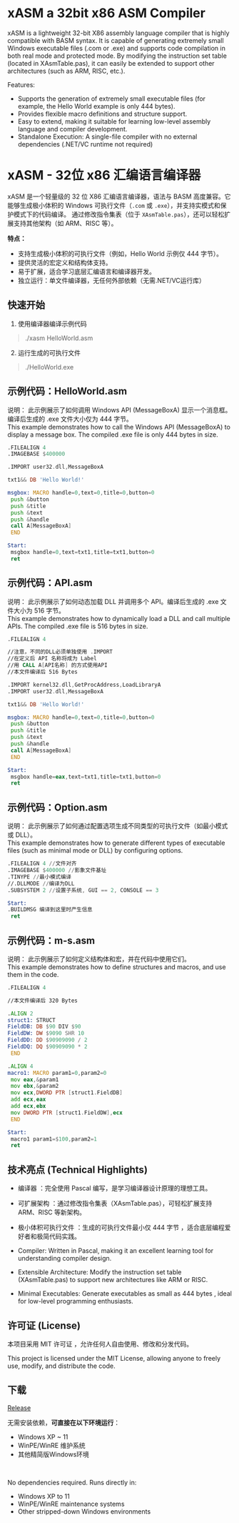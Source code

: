 # xASM a 32bit x86 ASM Compiler

xASM is a lightweight 32-bit X86 assembly language compiler that is highly compatible with BASM syntax. It is capable of generating extremely small Windows executable files (.com or .exe) and supports code compilation in both real mode and protected mode. By modifying the instruction set table (located in XAsmTable.pas), it can easily be extended to support other architectures (such as ARM, RISC, etc.).

Features:
- Supports the generation of extremely small executable files (for example, the Hello World example is only 444 bytes).
- Provides flexible macro definitions and structure support.
- Easy to extend, making it suitable for learning low-level assembly language and compiler development.
- Standalone Execution: A single-file compiler with no external dependencies (.NET/VC runtime not required)

# xASM - 32位 x86 汇编语言编译器

xASM 是一个轻量级的 32 位 X86 汇编语言编译器，语法与 BASM 高度兼容。它能够生成极小体积的 Windows 可执行文件（`.com` 或 `.exe`），并支持实模式和保护模式下的代码编译。
通过修改指令集表（位于 `XAsmTable.pas`），还可以轻松扩展支持其他架构（如 ARM、RISC 等）。

**特点：**
- 支持生成极小体积的可执行文件（例如，Hello World 示例仅 444 字节）。
- 提供灵活的宏定义和结构体支持。
- 易于扩展，适合学习底层汇编语言和编译器开发。
- 独立运行：单文件编译器，无任何外部依赖（无需.NET/VC运行库）

## 快速开始
1. 使用编译器编译示例代码
>./xasm HelloWorld.asm<br>

2. 运行生成的可执行文件
>./HelloWorld.exe<br>

## 示例代码：HelloWorld.asm
说明：
此示例展示了如何调用 Windows API (MessageBoxA) 显示一个消息框。编译后生成的 .exe 文件大小仅为 444 字节。<br>
This example demonstrates how to call the Windows API (MessageBoxA) to display a message box. The compiled .exe file is only 444 bytes in size.
```asm
.FILEALIGN 4
.IMAGEBASE $400000

.IMPORT user32.dll,MessageBoxA

txt1&& DB 'Hello World!'

msgbox: MACRO handle=0,text=0,title=0,button=0
 push &button
 push &title
 push &text
 push &handle
 call A[MessageBoxA]
 END

Start:
 msgbox handle=0,text=txt1,title=txt1,button=0
 ret
```

## 示例代码：API.asm
说明：
此示例展示了如何动态加载 DLL 并调用多个 API。编译后生成的 .exe 文件大小为 516 字节。<br>
This example demonstrates how to dynamically load a DLL and call multiple APIs. The compiled .exe file is 516 bytes in size.
```asm
.FILEALIGN 4

//注意，不同的DLL必须单独使用 .IMPORT
//在定义后 API 名称将成为 Label
//用 CALL A[API名称] 的方式使用API
//本文件编译后 516 Bytes

.IMPORT kernel32.dll,GetProcAddress,LoadLibraryA
.IMPORT user32.dll,MessageBoxA

txt1&& DB 'Hello World!'

msgbox: MACRO handle=0,text=0,title=0,button=0
 push &button
 push &title
 push &text
 push &handle
 call A[MessageBoxA]
 END

Start:
 msgbox handle=eax,text=txt1,title=txt1,button=0
 ret
 ```

## 示例代码：Option.asm
说明：
此示例展示了如何通过配置选项生成不同类型的可执行文件（如最小模式或 DLL）。<br>
This example demonstrates how to generate different types of executable files (such as minimal mode or DLL) by configuring options.
```asm
.FILEALIGN 4 //文件对齐
.IMAGEBASE $400000 //影象文件基址
.TINYPE //最小模式编译
//.DLLMODE //编译为DLL
.SUBSYSTEM 2 //设置子系统, GUI == 2, CONSOLE == 3

Start:
.BUILDMSG 编译到这里时产生信息
 ret
 ```

## 示例代码：m-s.asm
说明：
此示例展示了如何定义结构体和宏，并在代码中使用它们。<br>
This example demonstrates how to define structures and macros, and use them in the code.
```asm
.FILEALIGN 4

//本文件编译后 320 Bytes

.ALIGN 2
struct1: STRUCT
FieldDB: DB $90 DIV $90
FieldDW: DW $9090 SHR 10
FieldDD: DD $90909090 / 2
FieldDQ: DQ $90909090 * 2
 END

.ALIGN 4
macro1: MACRO param1=0,param2=0
 mov eax,&param1
 mov ebx,&param2
 mov ecx,DWORD PTR [struct1.FieldDB]
 add ecx,eax
 add ecx,ebx
 mov DWORD PTR [struct1.FieldDW],ecx
 END

Start:
 macro1 param1=$100,param2=1
 ret
 ```

## 技术亮点 (Technical Highlights)
- 编译器 ：完全使用 Pascal 编写，是学习编译器设计原理的理想工具。
- 可扩展架构 ：通过修改指令集表（XAsmTable.pas），可轻松扩展支持 ARM、RISC 等新架构。
- 极小体积可执行文件 ：生成的可执行文件最小仅 444 字节 ，适合底层编程爱好者和极简代码实践。


- Compiler: Written in Pascal, making it an excellent learning tool for understanding compiler design.
- Extensible Architecture: Modify the instruction set table (XAsmTable.pas) to support new architectures like ARM or RISC.
- Minimal Executables: Generate executables as small as 444 bytes , ideal for low-level programming enthusiasts.

## 许可证 (License)
本项目采用 MIT 许可证 ，允许任何人自由使用、修改和分发代码。

This project is licensed under the MIT License, allowing anyone to freely use, modify, and distribute the code.

## 下载
[Release](https://github.com/unknowall/xASM/release) 

无需安装依赖，**可直接在以下环境运行**：
   - Windows XP ~ 11
   - WinPE/WinRE 维护系统
   - 其他精简版Windows环境

<br>

No dependencies required. Runs directly in:
   - Windows XP to 11
   - WinPE/WinRE maintenance systems
   - Other stripped-down Windows environments

